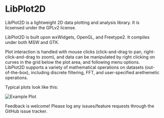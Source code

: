 LibPlot2D
===========

LibPlot2D is a lightweight 2D data plotting and analysis library.  It is licsensed under the GPLv2 license.

LibPlot2D is built upon wxWidgets, OpenGL, and Freetype2.  It compiles under both MSW and GTK.

Plot interaction is handled with mouse clicks (click-and-drag to pan, right-click-and-drag to zoom), and data can be manipulated by right clicking on curves in the grid below the plot area, and following menu options.  LibPlot2D supports a variety of mathematical operations on datasets (out-of-the-box), including discrete filtering, FFT, and user-specified arethemetic operations.

Typical plots look like this:

![Example Plot]([https://i.imgur.com/gfmaFra.png])

Feedback is welcome!  Please log any issues/feature requests through the GitHub issue tracker.
